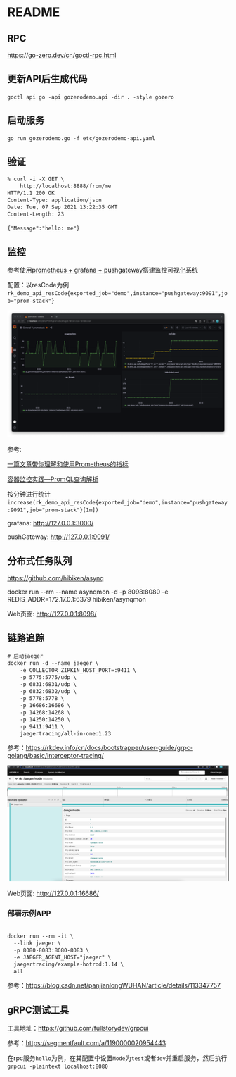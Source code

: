 # README

## RPC

https://go-zero.dev/cn/goctl-rpc.html

## 更新API后生成代码

`goctl api go -api gozerodemo.api -dir . -style gozero`

## 启动服务

`go run gozerodemo.go -f etc/gozerodemo-api.yaml`

## 验证

```
% curl -i -X GET \
    http://localhost:8888/from/me 
HTTP/1.1 200 OK
Content-Type: application/json
Date: Tue, 07 Sep 2021 13:22:35 GMT
Content-Length: 23

{"Message":"hello: me"} 
```

## 监控

参考[使用prometheus + grafana + pushgateway搭建监控可视化系统](https://juejin.cn/post/6844903848230944776)

配置：以resCode为例 `rk_demo_api_resCode{exported_job="demo",instance="pushgateway:9091",job="prom-stack"}`

![](imgs/img.png)

参考:

[一篇文章带你理解和使用Prometheus的指标](https://frezc.github.io/2019/08/03/prometheus-metrics/)

[容器监控实践—PromQL查询解析](https://segmentfault.com/a/1190000018372390)

按分钟进行统计 `increase(rk_demo_api_resCode{exported_job="demo",instance="pushgateway:9091",job="prom-stack"}[1m])`

grafana: http://127.0.0.1:3000/

pushGateway: http://127.0.0.1:9091/

## 分布式任务队列

https://github.com/hibiken/asynq

docker run --rm --name asynqmon -d -p 8098:8080 -e REDIS_ADDR=172.17.0.1:6379 hibiken/asynqmon

Web页面: http://127.0.0.1:8098/

## 链路追踪

```shell
# 启动jaeger
docker run -d --name jaeger \
    -e COLLECTOR_ZIPKIN_HOST_PORT=:9411 \
    -p 5775:5775/udp \
    -p 6831:6831/udp \
    -p 6832:6832/udp \
    -p 5778:5778 \
    -p 16686:16686 \
    -p 14268:14268 \
    -p 14250:14250 \
    -p 9411:9411 \
    jaegertracing/all-in-one:1.23
```

参考：https://rkdev.info/cn/docs/bootstrapper/user-guide/grpc-golang/basic/interceptor-tracing/

![img.png](imgs/jaeger.png)

Web页面: http://127.0.0.1:16686/

### 部署示例APP

```shell

docker run --rm -it \
  --link jaeger \
  -p 8080-8083:8080-8083 \
  -e JAEGER_AGENT_HOST="jaeger" \
  jaegertracing/example-hotrod:1.14 \
  all
```

参考：https://blog.csdn.net/panjianlongWUHAN/article/details/113347757

## gRPC测试工具

工具地址：https://github.com/fullstorydev/grpcui

参考：https://segmentfault.com/a/1190000020954443

在rpc服务`hello`为例，在其配置中设置`Mode`为`test`或者`dev`并重启服务，然后执行`grpcui -plaintext localhost:8080`